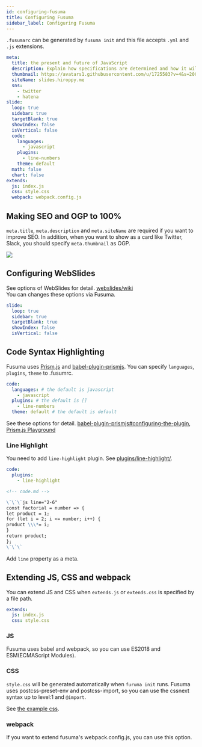 ```yaml
---
id: configuring-fusuma
title: Configuring Fusuma
sidebar_label: Configuring Fusuma
---
```


`.fusumarc` can be generated by `fusuma init` and this file accepts `.yml` and `.js` extensions.

```yml
meta:
  title: the present and future of JavaScript
  description: Explain how specifications are determined and how it will be in the future.
  thumbnail: https://avatars1.githubusercontent.com/u/1725583?v=4&s=200
  siteName: slides.hiroppy.me
  sns:
    - twitter
    - hatena
slide:
  loop: true
  sidebar: true
  targetBlank: true
  showIndex: false
  isVertical: false
  code:
    languages:
      - javascript
    plugins:
      - line-numbers
    theme: default
  math: false
  chart: false
extends:
  js: index.js
  css: style.css
  webpack: webpack.config.js
```

## Making SEO and OGP to 100%

`meta.title`, `meta.description` and `meta.siteName` are required if you want to improve SEO. In addition, when you want to show as a card like Twitter, Slack, you should specify `meta.thumbnail` as OGP.

![](assets/configuring-fusuma-ogp.png)

## Configuring WebSlides

See options of WebSlides for detail. [webslides/wiki](https://github.com/webslides/WebSlides/wiki/Core-API#options)  
You can changes these options via Fusuma.

```yml
slide:
  loop: true
  sidebar: true
  targetBlank: true
  showIndex: false
  isVertical: false
```

## Code Syntax Highlighting

Fusuma uses [Prism.js](https://prismjs.com/) and [babel-plugin-prismjs](https://github.com/mAAdhaTTah/babel-plugin-prismjs). You can specify `languages`, `plugins`, `theme` to .fusumrc.

```yml
code:
  languages: # the default is javascript
    - javascript
  plugins: # the default is []
    - line-numbers
  theme: default # the default is default
```

See these options for detail. [babel-plugin-prismjs#configuring-the-plugin](https://github.com/mAAdhaTTah/babel-plugin-prismjs#configuring-the-plugin), [Prism.js Playground](https://prismjs.com/test.html#language=markup)

### Line Highlight

You need to add `line-highlight` plugin. See [plugins/line-highlight/](https://prismjs.com/plugins/line-highlight/).

```yml
code:
  plugins:
    - line-highlight
```

```md
<!-- code.md -->

\`\`\`js line="2-6"
const factorial = number => {
let product = 1;
for (let i = 2; i <= number; i++) {
product \\\*= i;
}
return product;
};
\`\`\`
```

Add `line` property as a meta.

## Extending JS, CSS and webpack

You can extend JS and CSS when `extends.js` or `extends.css` is specified by a file path.

```yml
extends:
  js: index.js
  css: style.css
```

### JS

Fusuma uses babel and webpack, so you can use ES2018 and ESM(ECMAScript Modules).

### CSS

`style.css` will be generated automatically when `furuma init` runs. Fusuma uses postcss-preset-env and postcss-import, so you can use the cssnext syntax up to level:1 and `@import`.

See [the example css](https://github.com/hiroppy/fusuma/blob/master/samples/intro/style.css).

### webpack

If you want to extend fusuma's webpack.config.js, you can use this option.
